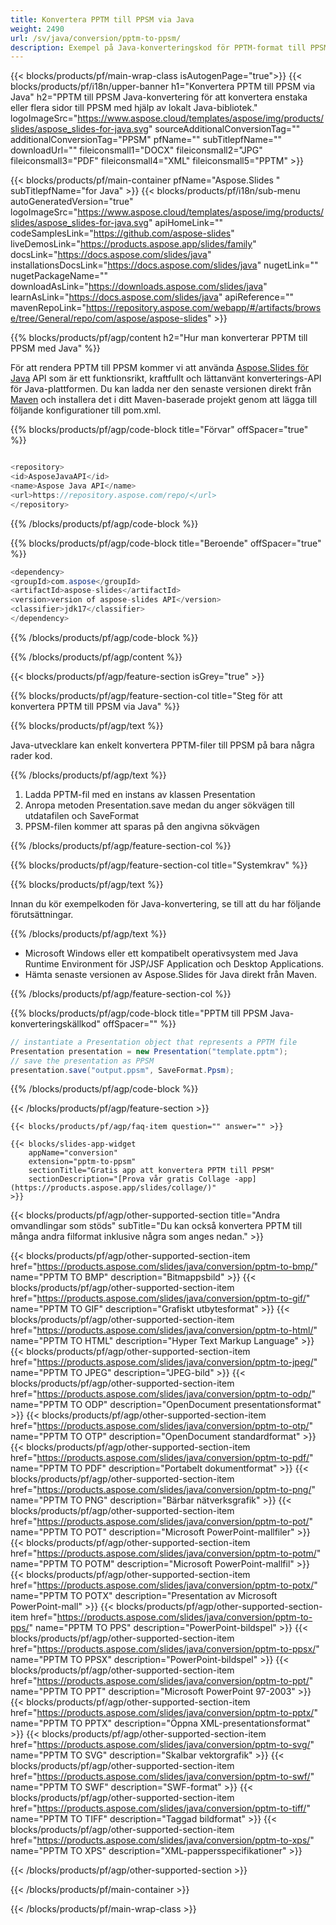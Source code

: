 ```yaml
---
title: Konvertera PPTM till PPSM via Java
weight: 2490
url: /sv/java/conversion/pptm-to-ppsm/ 
description: Exempel på Java-konverteringskod för PPTM-format till PPSM-fil. Använd den här exempelkoden för att exportera PowerPoint- och OpenOffice-presentationer till PPSM inom alla Java-baserade webb- eller skrivbordsapplikationer.
---
```


{{< blocks/products/pf/main-wrap-class isAutogenPage="true">}}
{{< blocks/products/pf/i18n/upper-banner h1="Konvertera PPTM till PPSM via Java" h2="PPTM till PPSM Java-konvertering för att konvertera enstaka eller flera sidor till PPSM med hjälp av lokalt Java-bibliotek." logoImageSrc="https://www.aspose.cloud/templates/aspose/img/products/slides/aspose_slides-for-java.svg" sourceAdditionalConversionTag="" additionalConversionTag="PPSM" pfName="" subTitlepfName="" downloadUrl="" fileiconsmall1="DOCX" fileiconsmall2="JPG" fileiconsmall3="PDF" fileiconsmall4="XML" fileiconsmall5="PPTM" >}}

{{< blocks/products/pf/main-container pfName="Aspose.Slides " subTitlepfName="for Java" >}}
{{< blocks/products/pf/i18n/sub-menu autoGeneratedVersion="true" logoImageSrc="https://www.aspose.cloud/templates/aspose/img/products/slides/aspose_slides-for-java.svg" apiHomeLink="" codeSamplesLink="https://github.com/aspose-slides" liveDemosLink="https://products.aspose.app/slides/family" docsLink="https://docs.aspose.com/slides/java" installationsDocsLink="https://docs.aspose.com/slides/java" nugetLink="" nugetPackageName="" downloadAsLink="https://downloads.aspose.com/slides/java" learnAsLink="https://docs.aspose.com/slides/java" apiReference="" mavenRepoLink="https://repository.aspose.com/webapp/#/artifacts/browse/tree/General/repo/com/aspose/aspose-slides" >}}

{{% blocks/products/pf/agp/content h2="Hur man konverterar PPTM till PPSM med Java" %}}

 För att rendera PPTM till PPSM kommer vi att använda
 [Aspose.Slides för Java](https://products.aspose.com/slides/java)
 API som är ett funktionsrikt, kraftfullt och lättanvänt konverterings-API för Java-plattformen. Du kan ladda ner den senaste versionen direkt från
 [Maven](https://repository.aspose.com/webapp/#/artifacts/browse/tree/General/repo/com/aspose/aspose-slides)
 och installera det i ditt Maven-baserade projekt genom att lägga till följande konfigurationer till pom.xml.

{{% blocks/products/pf/agp/code-block title="Förvar" offSpacer="true" %}}

```cs

<repository>
<id>AsposeJavaAPI</id>
<name>Aspose Java API</name>
<url>https://repository.aspose.com/repo/</url>
</repository>

```

{{% /blocks/products/pf/agp/code-block %}}

{{% blocks/products/pf/agp/code-block title="Beroende" offSpacer="true" %}}

```cs
<dependency>
<groupId>com.aspose</groupId>
<artifactId>aspose-slides</artifactId>
<version>version of aspose-slides API</version>
<classifier>jdk17</classifier>
</dependency>

```

{{% /blocks/products/pf/agp/code-block %}}

{{% /blocks/products/pf/agp/content %}}

{{< blocks/products/pf/agp/feature-section isGrey="true" >}}

{{% blocks/products/pf/agp/feature-section-col title="Steg för att konvertera PPTM till PPSM via Java" %}}

{{% blocks/products/pf/agp/text %}}

 Java-utvecklare kan enkelt konvertera PPTM-filer till PPSM på bara några rader kod.

{{% /blocks/products/pf/agp/text %}}

1. Ladda PPTM-fil med en instans av klassen Presentation
1. Anropa metoden Presentation.save medan du anger sökvägen till utdatafilen och SaveFormat
1. PPSM-filen kommer att sparas på den angivna sökvägen

{{% /blocks/products/pf/agp/feature-section-col %}}

{{% blocks/products/pf/agp/feature-section-col title="Systemkrav" %}}

{{% blocks/products/pf/agp/text %}}

 Innan du kör exempelkoden för Java-konvertering, se till att du har följande förutsättningar.

{{% /blocks/products/pf/agp/text %}}

- Microsoft Windows eller ett kompatibelt operativsystem med Java Runtime Environment för JSP/JSF Application och Desktop Applications.
- Hämta senaste versionen av Aspose.Slides för Java direkt från Maven.

{{% /blocks/products/pf/agp/feature-section-col %}}

{{% blocks/products/pf/agp/code-block title="PPTM till PPSM Java-konverteringskällkod" offSpacer="" %}}

```cs
// instantiate a Presentation object that represents a PPTM file
Presentation presentation = new Presentation("template.pptm");
// save the presentation as PPSM
presentation.save("output.ppsm", SaveFormat.Ppsm);   

```

{{% /blocks/products/pf/agp/code-block %}}

{{< /blocks/products/pf/agp/feature-section >}}

    {{< blocks/products/pf/agp/faq-item question="" answer="" >}}
 

<!-- aboutfile Starts -->

<!-- aboutfile Ends -->

    {{< blocks/slides-app-widget 
        appName="conversion"
        extension="pptm-to-ppsm"
        sectionTitle="Gratis app att konvertera PPTM till PPSM" 
        sectionDescription="[Prova vår gratis Collage -app](https://products.aspose.app/slides/collage/)" 
    >}}
    
{{< blocks/products/pf/agp/other-supported-section title="Andra omvandlingar som stöds" subTitle="Du kan också konvertera PPTM till många andra filformat inklusive några som anges nedan." >}}

{{< blocks/products/pf/agp/other-supported-section-item href="https://products.aspose.com/slides/java/conversion/pptm-to-bmp/" name="PPTM TO BMP" description="Bitmappsbild" >}}
{{< blocks/products/pf/agp/other-supported-section-item href="https://products.aspose.com/slides/java/conversion/pptm-to-gif/" name="PPTM TO GIF" description="Grafiskt utbytesformat" >}}
{{< blocks/products/pf/agp/other-supported-section-item href="https://products.aspose.com/slides/java/conversion/pptm-to-html/" name="PPTM TO HTML" description="Hyper Text Markup Language" >}}
{{< blocks/products/pf/agp/other-supported-section-item href="https://products.aspose.com/slides/java/conversion/pptm-to-jpeg/" name="PPTM TO JPEG" description="JPEG-bild" >}}
{{< blocks/products/pf/agp/other-supported-section-item href="https://products.aspose.com/slides/java/conversion/pptm-to-odp/" name="PPTM TO ODP" description="OpenDocument presentationsformat" >}}
{{< blocks/products/pf/agp/other-supported-section-item href="https://products.aspose.com/slides/java/conversion/pptm-to-otp/" name="PPTM TO OTP" description="OpenDocument standardformat" >}}
{{< blocks/products/pf/agp/other-supported-section-item href="https://products.aspose.com/slides/java/conversion/pptm-to-pdf/" name="PPTM TO PDF" description="Portabelt dokumentformat" >}}
{{< blocks/products/pf/agp/other-supported-section-item href="https://products.aspose.com/slides/java/conversion/pptm-to-png/" name="PPTM TO PNG" description="Bärbar nätverksgrafik" >}}
{{< blocks/products/pf/agp/other-supported-section-item href="https://products.aspose.com/slides/java/conversion/pptm-to-pot/" name="PPTM TO POT" description="Microsoft PowerPoint-mallfiler" >}}
{{< blocks/products/pf/agp/other-supported-section-item href="https://products.aspose.com/slides/java/conversion/pptm-to-potm/" name="PPTM TO POTM" description="Microsoft PowerPoint-mallfil" >}}
{{< blocks/products/pf/agp/other-supported-section-item href="https://products.aspose.com/slides/java/conversion/pptm-to-potx/" name="PPTM TO POTX" description="Presentation av Microsoft PowerPoint-mall" >}}
{{< blocks/products/pf/agp/other-supported-section-item href="https://products.aspose.com/slides/java/conversion/pptm-to-pps/" name="PPTM TO PPS" description="PowerPoint-bildspel" >}}
{{< blocks/products/pf/agp/other-supported-section-item href="https://products.aspose.com/slides/java/conversion/pptm-to-ppsx/" name="PPTM TO PPSX" description="PowerPoint-bildspel" >}}
{{< blocks/products/pf/agp/other-supported-section-item href="https://products.aspose.com/slides/java/conversion/pptm-to-ppt/" name="PPTM TO PPT" description="Microsoft PowerPoint 97-2003" >}}
{{< blocks/products/pf/agp/other-supported-section-item href="https://products.aspose.com/slides/java/conversion/pptm-to-pptx/" name="PPTM TO PPTX" description="Öppna XML-presentationsformat" >}}
{{< blocks/products/pf/agp/other-supported-section-item href="https://products.aspose.com/slides/java/conversion/pptm-to-svg/" name="PPTM TO SVG" description="Skalbar vektorgrafik" >}}
{{< blocks/products/pf/agp/other-supported-section-item href="https://products.aspose.com/slides/java/conversion/pptm-to-swf/" name="PPTM TO SWF" description="SWF-format" >}}
{{< blocks/products/pf/agp/other-supported-section-item href="https://products.aspose.com/slides/java/conversion/pptm-to-tiff/" name="PPTM TO TIFF" description="Taggad bildformat" >}}
{{< blocks/products/pf/agp/other-supported-section-item href="https://products.aspose.com/slides/java/conversion/pptm-to-xps/" name="PPTM TO XPS" description="XML-pappersspecifikationer" >}}

{{< /blocks/products/pf/agp/other-supported-section >}}

{{< /blocks/products/pf/main-container >}}
    
{{< /blocks/products/pf/main-wrap-class >}}